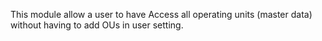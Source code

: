 This module allow a user to have Access all operating units (master
data) without having to add OUs in user setting.
